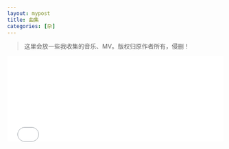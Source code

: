 ```yaml
---
layout: mypost
title: 曲集
categories: [杂]
---
```

> 这里会放一些我收集的音乐、MV。版权归原作者所有，侵删！
<iframe src="//player.bilibili.com/player.html?aid=511151900&bvid=BV1hu411C7cR&cid=589707719&page=1&as_wide=0&high_quality=1&danmaku=0" scrolling="no" border="0" frameborder="no" framespacing="0" allowfullscreen="true" width="100%" height="200px"> </iframe>
